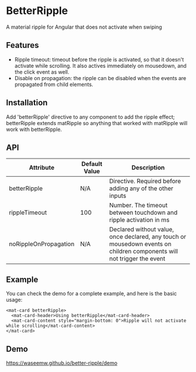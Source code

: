 # BetterRipple

A material ripple for Angular that does not activate when swiping

## Features

- Ripple timeout: timeout before the ripple is activated, so that it doesn't activate while scrolling. It also actives immediately on mousedown, and the click event as
  well.
- Disable on propagation: the ripple can be disabled when the events are propagated from child elements.

## Installation

Add 'betterRipple' directive to any component to add the ripple effect; betterRipple extends matRipple so anything that worked with matRipple will work with betterRipple.

## API

| Attribute             | Default Value  | Description
| --------------------- | -------------- | -------------------------------
| betterRipple          | N/A            | Directive. Required before adding any of the other inputs
| rippleTimeout         | 100            | Number. The timeout between touchdown and ripple activation in ms
| noRippleOnPropagation | N/A            | Declared without value, once declared, any touch or mousedown events on children components will not trigger the event

## Example

You can check the demo for a complete example, and here is the basic usage:

```angular2html
<mat-card betterRipple>
  <mat-card-header>Using betterRipple</mat-card-header>
  <mat-card-content style="margin-bottom: 0">Ripple will not activate while scrolling</mat-card-content>
</mat-card>
```

## Demo

<https://waseemw.github.io/better-ripple/demo>
